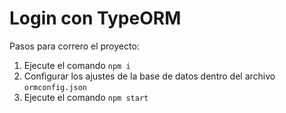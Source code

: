 # Login con TypeORM

Pasos para correro el proyecto:

1. Ejecute el comando `npm i`
2. Configurar los ajustes de la base de datos dentro del archivo `ormconfig.json`
3. Ejecute el comando `npm start`
